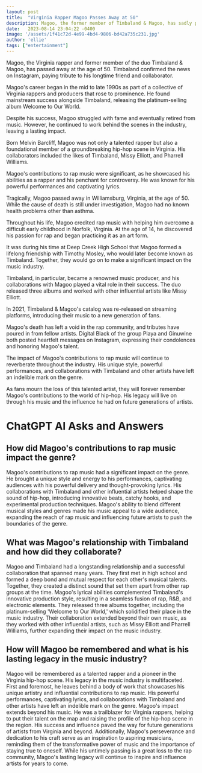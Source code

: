 ```yaml
---
layout: post
title:  "Virginia Rapper Magoo Passes Away at 50"
description: Magoo, the former member of Timbaland & Magoo, has sadly passed away at the age of 50. His contributions to rap music will be remembered and cherished.
date:   2023-08-14 23:04:22 -0400
image: '/assets/1f41c72d-4e99-4bd4-9806-bd42a735c231.jpg'
author: 'ellie'
tags: ["entertainment"]
---
```


Magoo, the Virginia rapper and former member of the duo Timbaland & Magoo, has passed away at the age of 50. Timbaland confirmed the news on Instagram, paying tribute to his longtime friend and collaborator.

Magoo's career began in the mid to late 1990s as part of a collective of Virginia rappers and producers that rose to prominence. He found mainstream success alongside Timbaland, releasing the platinum-selling album Welcome to Our World.

Despite his success, Magoo struggled with fame and eventually retired from music. However, he continued to work behind the scenes in the industry, leaving a lasting impact.

Born Melvin Barcliff, Magoo was not only a talented rapper but also a foundational member of a groundbreaking hip-hop scene in Virginia. His collaborators included the likes of Timbaland, Missy Elliott, and Pharrell Williams.

Magoo's contributions to rap music were significant, as he showcased his abilities as a rapper and his penchant for controversy. He was known for his powerful performances and captivating lyrics.

Tragically, Magoo passed away in Williamsburg, Virginia, at the age of 50. While the cause of death is still under investigation, Magoo had no known health problems other than asthma.

Throughout his life, Magoo credited rap music with helping him overcome a difficult early childhood in Norfolk, Virginia. At the age of 14, he discovered his passion for rap and began practicing it as an art form.

It was during his time at Deep Creek High School that Magoo formed a lifelong friendship with Timothy Mosley, who would later become known as Timbaland. Together, they would go on to make a significant impact on the music industry.

Timbaland, in particular, became a renowned music producer, and his collaborations with Magoo played a vital role in their success. The duo released three albums and worked with other influential artists like Missy Elliott.

In 2021, Timbaland & Magoo's catalog was re-released on streaming platforms, introducing their music to a new generation of fans.

Magoo's death has left a void in the rap community, and tributes have poured in from fellow artists. Digital Black of the group Playa and Ginuwine both posted heartfelt messages on Instagram, expressing their condolences and honoring Magoo's talent.

The impact of Magoo's contributions to rap music will continue to reverberate throughout the industry. His unique style, powerful performances, and collaborations with Timbaland and other artists have left an indelible mark on the genre.

As fans mourn the loss of this talented artist, they will forever remember Magoo's contributions to the world of hip-hop. His legacy will live on through his music and the influence he had on future generations of artists.


# ChatGPT AI Asks and Answers
## How did Magoo's contributions to rap music impact the genre?
Magoo's contributions to rap music had a significant impact on the genre. He brought a unique style and energy to his performances, captivating audiences with his powerful delivery and thought-provoking lyrics. His collaborations with Timbaland and other influential artists helped shape the sound of hip-hop, introducing innovative beats, catchy hooks, and experimental production techniques. Magoo's ability to blend different musical styles and genres made his music appeal to a wide audience, expanding the reach of rap music and influencing future artists to push the boundaries of the genre.

## What was Magoo's relationship with Timbaland and how did they collaborate?
Magoo and Timbaland had a longstanding relationship and a successful collaboration that spanned many years. They first met in high school and formed a deep bond and mutual respect for each other's musical talents. Together, they created a distinct sound that set them apart from other rap groups at the time. Magoo's lyrical abilities complemented Timbaland's innovative production style, resulting in a seamless fusion of rap, R&B, and electronic elements. They released three albums together, including the platinum-selling 'Welcome to Our World,' which solidified their place in the music industry. Their collaboration extended beyond their own music, as they worked with other influential artists, such as Missy Elliott and Pharrell Williams, further expanding their impact on the music industry.

## How will Magoo be remembered and what is his lasting legacy in the music industry?
Magoo will be remembered as a talented rapper and a pioneer in the Virginia hip-hop scene. His legacy in the music industry is multifaceted. First and foremost, he leaves behind a body of work that showcases his unique artistry and influential contributions to rap music. His powerful performances, captivating lyrics, and collaborations with Timbaland and other artists have left an indelible mark on the genre. Magoo's impact extends beyond his music. He was a trailblazer for Virginia rappers, helping to put their talent on the map and raising the profile of the hip-hop scene in the region. His success and influence paved the way for future generations of artists from Virginia and beyond. Additionally, Magoo's perseverance and dedication to his craft serve as an inspiration to aspiring musicians, reminding them of the transformative power of music and the importance of staying true to oneself. While his untimely passing is a great loss to the rap community, Magoo's lasting legacy will continue to inspire and influence artists for years to come.

